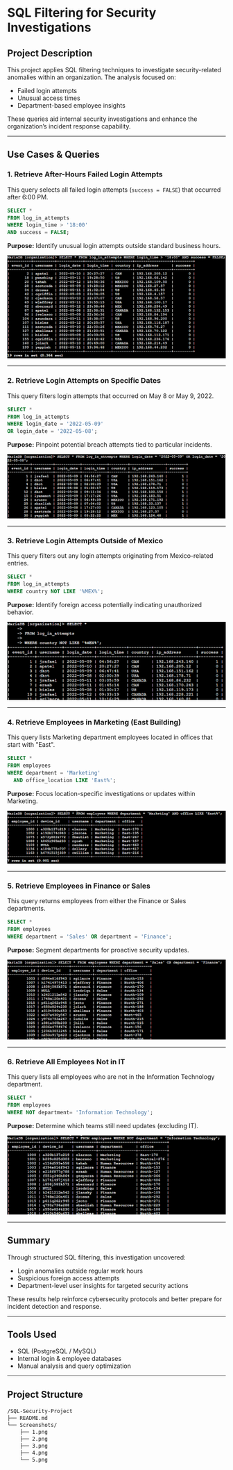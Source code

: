 # SQL Filtering for Security Investigations

## Project Description

This project applies SQL filtering techniques to investigate security-related anomalies within an organization. The analysis focused on:

- Failed login attempts  
- Unusual access times  
- Department-based employee insights  

These queries aid internal security investigations and enhance the organization’s incident response capability.

---

## Use Cases & Queries

### 1. Retrieve After-Hours Failed Login Attempts

This query selects all failed login attempts (`success = FALSE`) that occurred after 6:00 PM.

```sql
SELECT * 
FROM log_in_attempts 
WHERE login_time > '18:00' 
AND success = FALSE;
```

**Purpose:** Identify unusual login attempts outside standard business hours.

![After-Hours Logins](Screenshots/1.png)

---

### 2. Retrieve Login Attempts on Specific Dates

This query filters login attempts that occurred on May 8 or May 9, 2022.

```sql
SELECT * 
FROM log_in_attempts 
WHERE login_date = '2022-05-09'
OR login_date = '2022-05-08';
```

**Purpose:** Pinpoint potential breach attempts tied to particular incidents.

![Login on Specific Dates](Screenshots/2.png)

---

### 3. Retrieve Login Attempts Outside of Mexico

This query filters out any login attempts originating from Mexico-related entries.

```sql
SELECT * 
FROM log_in_attempts 
WHERE country NOT LIKE '%MEX%';
```

**Purpose:** Identify foreign access potentially indicating unauthorized behavior.

![Foreign Access Attempts](Screenshots/3.png)

---

### 4. Retrieve Employees in Marketing (East Building)

This query lists Marketing department employees located in offices that start with "East".

```sql
SELECT * 
FROM employees 
WHERE department = 'Marketing' 
  AND office_location LIKE 'East%';
```

**Purpose:** Focus location-specific investigations or updates within Marketing.

![Marketing Employees](Screenshots/4.png)

---

### 5. Retrieve Employees in Finance or Sales

This query returns employees from either the Finance or Sales departments.

```sql
SELECT * 
FROM employees 
WHERE department = 'Sales' OR department = 'Finance';
```

**Purpose:** Segment departments for proactive security updates.

![Finance and Sales Employees](Screenshots/5.png)

---

### 6. Retrieve All Employees Not in IT

This query lists all employees who are not in the Information Technology department.

```sql
SELECT * 
FROM employees 
WHERE NOT department= 'Information Technology';
```

**Purpose:** Determine which teams still need updates (excluding IT).

![Finance and Sales Employees](Screenshots/6.png)

---

## Summary

Through structured SQL filtering, this investigation uncovered:

- Login anomalies outside regular work hours  
- Suspicious foreign access attempts  
- Department-level user insights for targeted security actions  

These results help reinforce cybersecurity protocols and better prepare for incident detection and response.

---

## Tools Used

- SQL (PostgreSQL / MySQL)  
- Internal login & employee databases  
- Manual analysis and query optimization

---

## Project Structure

```
/SQL-Security-Project
├── README.md
└── Screenshots/
    ├── 1.png
    ├── 2.png
    ├── 3.png
    ├── 4.png
    └── 5.png
```
